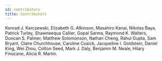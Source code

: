 ```yaml
---
id: contributors
title: Contributors
---
```


Konrad J. Karczewski, Elizabeth G. Atkinson, Masahiro Kanai, Nikolas Baya, Patrick Turley, Shawneequa Callier, Gopal Sarma, Raymond K. Walters, Duncan S. Palmer, Matthew Solomonson, Nathan Cheng, Rahul Gupta, Sam Bryant, Claire Churchhouse, Caroline Cusick, Jacqueline I. Goldstein, Daniel King, Wei Zhou, Cotton Seed, Mark J. Daly, Benjamin M. Neale, Hilary Finucane, Alicia R. Martin.

